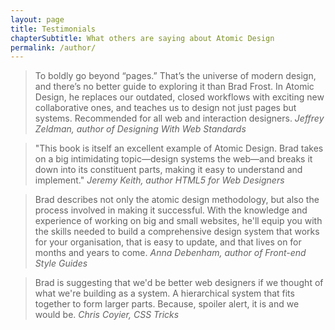 ```yaml
---
layout: page
title: Testimonials
chapterSubtitle: What others are saying about Atomic Design
permalink: /author/
---
```


<blockquote>
To boldly go beyond “pages.” That’s the universe of modern design, and there’s no better guide to exploring it than Brad Frost. In Atomic Design, he replaces our outdated, closed workflows with exciting new collaborative ones, and teaches us to design not just pages but systems. Recommended for all web and interaction designers.
<cite>Jeffrey Zeldman, author of <em>Designing With Web Standards</em></cite>
</blockquote>

<blockquote>
"This book is itself an excellent example of Atomic Design. Brad takes on a big intimidating topic—design systems the web—and breaks it down into its constituent parts, making it easy to understand and implement."
<cite>Jeremy Keith, author <em>HTML5 for Web Designers</em></cite>
</blockquote>

<blockquote>
Brad describes not only the atomic design methodology, but also the process involved in making it successful. With the knowledge and experience of working on big and small websites, he'll equip you with the skills needed to build a comprehensive design system that works for your organisation, that is easy to update, and that lives on for months and years to come.
<cite>Anna Debenham, author of <em>Front-end Style Guides</em></cite>
</blockquote>

<blockquote>
Brad is suggesting that we'd be better web designers if we thought of what we're building as a system. A hierarchical system that fits together to form larger parts. Because, spoiler alert, it is and we would be.
<cite>Chris Coyier, CSS Tricks</cite>
</blockquote>
